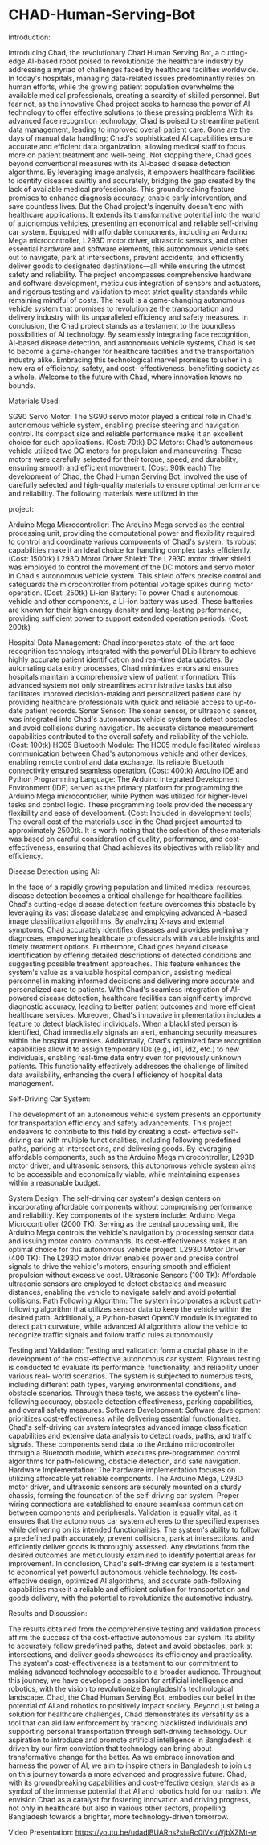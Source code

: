# CHAD-Human-Serving-Bot
Introduction:

Introducing Chad, the revolutionary Chad Human Serving Bot, a cutting- edge AI-based robot poised to revolutionize the healthcare industry by
addressing a myriad of challenges faced by healthcare facilities
worldwide. In today's hospitals, managing data-related issues
predominantly relies on human efforts, while the growing patient
population overwhelms the available medical professionals, creating a
scarcity of skilled personnel. But fear not, as the innovative Chad
project seeks to harness the power of AI technology to offer effective
solutions to these pressing problems
With its advanced face recognition technology, Chad is poised to
streamline patient data management, leading to improved overall
patient care. Gone are the days of manual data handling; Chad's
sophisticated AI capabilities ensure accurate and efficient data
organization, allowing medical staff to focus more on patient treatment
and well-being.
Not stopping there, Chad goes beyond conventional measures with its
AI-based disease detection algorithms. By leveraging image analysis, it
empowers healthcare facilities to identify diseases swiftly and
accurately, bridging the gap created by the lack of available medical
professionals. This groundbreaking feature promises to enhance
diagnosis accuracy, enable early intervention, and save countless lives.
But the Chad project's ingenuity doesn't end with healthcare applications. It extends its transformative potential into the world of autonomous vehicles, presenting an economical and reliable self-driving car system. Equipped with affordable components, including an Arduino Mega microcontroller, L293D motor driver, ultrasonic sensors, and other essential hardware and software elements, this autonomous vehicle sets out to navigate, park at intersections, prevent accidents, and efficiently deliver goods to designated destinations—all while ensuring the utmost safety and reliability.
The project encompasses comprehensive hardware and software
development, meticulous integration of sensors and actuators, and
rigorous testing and validation to meet strict quality standards while
remaining mindful of costs. The result is a game-changing autonomous
vehicle system that promises to revolutionize the transportation and
delivery industry with its unparalleled efficiency and safety measures.
In conclusion, the Chad project stands as a testament to the boundless
possibilities of AI technology. By seamlessly integrating face
recognition, AI-based disease detection, and autonomous vehicle
systems, Chad is set to become a game-changer for healthcare facilities
and the transportation industry alike. Embracing this technological
marvel promises to usher in a new era of efficiency, safety, and cost-
effectiveness, benefitting society as a whole. Welcome to the future
with Chad, where innovation knows no bounds.

Materials Used:

SG90 Servo Motor: The SG90 servo motor played a critical role in Chad's autonomous vehicle system, enabling precise steering and navigation control. Its compact size and reliable performance make it an excellent choice for such applications. (Cost: 70tk)
DC Motors: Chad's autonomous vehicle utilized two DC motors for propulsion and maneuvering. These motors were carefully selected for their torque, speed, and durability, ensuring smooth and efficient movement. (Cost: 90tk each)
The development of Chad, the Chad Human Serving Bot, involved the use of carefully selected and high-quality materials to ensure optimal performance and reliability. The following materials were utilized in the 

project:

Arduino Mega Microcontroller: The Arduino Mega served as the central processing unit, providing the computational power and flexibility required to control and coordinate various components of Chad's system. Its robust capabilities make it an ideal choice for handling complex tasks efficiently. (Cost: 1500tk)
L293D Motor Driver Shield: The L293D motor driver shield was employed to control the movement of the DC motors and servo motor in Chad's autonomous vehicle system. This shield offers precise control and safeguards the microcontroller from potential voltage spikes during motor operation. (Cost: 250tk)
Li-ion Battery: To power Chad's autonomous vehicle and other components, a Li-ion battery was used. These batteries are known for their high energy density and long-lasting performance, providing sufficient power to support extended operation periods. (Cost: 200tk)

Hospital Data Management:
Chad incorporates state-of-the-art face recognition technology integrated with the powerful DLib library to achieve highly accurate patient identification and real-time data updates. By automating data entry processes, Chad minimizes errors and ensures hospitals maintain a comprehensive view of patient information. This advanced system not only streamlines administrative tasks but also facilitates improved decision-making and personalized patient care by providing healthcare professionals with quick and reliable access to up-to-date patient records.
Sonar Sensor: The sonar sensor, or ultrasonic sensor, was integrated into Chad's autonomous vehicle system to detect obstacles and avoid collisions during navigation. Its accurate distance measurement capabilities contributed to the overall safety and reliability of the vehicle. (Cost: 100tk)
HC05 Bluetooth Module: The HC05 module facilitated wireless communication between Chad's autonomous vehicle and other devices, enabling remote control and data exchange. Its reliable Bluetooth connectivity ensured seamless operation. (Cost: 400tk)
Arduino IDE and Python Programming Language: The Arduino Integrated Development Environment (IDE) served as the primary platform for programming the Arduino Mega microcontroller, while Python was utilized for higher-level tasks and control logic. These programming tools provided the necessary flexibility and ease of development. (Cost: Included in development tools)
The overall cost of the materials used in the Chad project amounted to approximately 2500tk. It is worth noting that the selection of these materials was based on careful consideration of quality, performance, and cost-effectiveness, ensuring that Chad achieves its objectives with reliability and efficiency.

Disease Detection using AI:

In the face of a rapidly growing population and limited medical resources, disease detection becomes a critical challenge for healthcare facilities. Chad's cutting-edge disease detection feature overcomes this obstacle by leveraging its vast disease database and employing advanced AI-based image classification algorithms. By analyzing X-rays and external symptoms, Chad accurately identifies diseases and provides preliminary diagnoses, empowering healthcare professionals with valuable insights and timely treatment options.
Furthermore, Chad goes beyond disease identification by offering
detailed descriptions of detected conditions and suggesting possible
treatment approaches. This feature enhances the system's value as a
valuable hospital companion, assisting medical personnel in making
informed decisions and delivering more accurate and personalized care
to patients. With Chad's seamless integration of AI-powered disease
detection, healthcare facilities can significantly improve diagnostic
accuracy, leading to better patient outcomes and more efficient
healthcare services.
Moreover, Chad's innovative implementation includes a feature to detect blacklisted individuals. When a blacklisted person is identified, Chad immediately signals an alert, enhancing security measures within the hospital premises. Additionally, Chad's optimized face recognition capabilities allow it to assign temporary IDs (e.g., id1, id2, etc.) to new individuals, enabling real-time data entry even for previously unknown patients. This functionality effectively addresses the challenge of limited data availability, enhancing the overall efficiency of hospital data management.


Self-Driving Car System:

The development of an autonomous vehicle system presents an opportunity for transportation efficiency and safety advancements. This project endeavors to contribute to this field by creating a cost- effective self-driving car with multiple functionalities, including following predefined paths, parking at intersections, and delivering goods. By leveraging affordable components, such as the Arduino Mega microcontroller, L293D motor driver, and ultrasonic sensors, this autonomous vehicle system aims to be accessible and economically viable, while maintaining expenses within a reasonable budget.

System Design: The self-driving car system's design centers on incorporating affordable components without compromising performance and reliability. Key components of the system include:
Arduino Mega Microcontroller (2000 TK): Serving as the central processing unit, the Arduino Mega controls the vehicle's navigation by processing sensor data and issuing motor control commands. Its cost-effectiveness makes it an optimal choice for this autonomous vehicle project.
L293D Motor Driver (400 TK): The L293D motor driver enables power and precise control signals to drive the vehicle's motors, ensuring smooth and efficient propulsion without excessive cost.
Ultrasonic Sensors (100 TK): Affordable ultrasonic sensors are employed to detect obstacles and measure distances, enabling the vehicle to navigate safely and avoid potential collisions.
Path Following Algorithm: The system incorporates a robust path-following algorithm that utilizes sensor data to keep the vehicle within the desired path. Additionally, a Python-based OpenCV module is integrated to detect path curvature, while advanced AI algorithms allow the vehicle to recognize traffic signals and follow traffic rules autonomously.

Testing and Validation: Testing and validation form a crucial phase in the development of the cost-effective autonomous car system. Rigorous testing is conducted to evaluate its performance, functionality, and reliability under various real- world scenarios. The system is subjected to numerous tests, including different path types, varying environmental conditions, and obstacle scenarios. Through these tests, we assess the system's line-following accuracy, obstacle detection effectiveness, parking capabilities, and overall safety measures.
Software Development: Software development prioritizes cost-effectiveness while delivering essential functionalities. Chad's self-driving car system integrates advanced image classification capabilities and extensive data analysis to detect roads, paths, and traffic signals. These components send data to the Arduino microcontroller through a Bluetooth module, which executes pre-programmed control algorithms for path-following, obstacle detection, and safe navigation.
Hardware Implementation: The hardware implementation focuses on utilizing affordable yet reliable components. The Arduino Mega, L293D motor driver, and ultrasonic sensors are securely mounted on a sturdy chassis, forming the foundation of the self-driving car system. Proper wiring connections are established to ensure seamless communication between components and peripherals.
Validation is equally vital, as it ensures that the autonomous car system adheres to the specified expenses while delivering on its intended functionalities. The system's ability to follow a predefined path accurately, prevent collisions, park at intersections, and efficiently deliver goods is thoroughly assessed. Any deviations from the desired outcomes are meticulously examined to identify potential areas for improvement.
In conclusion, Chad's self-driving car system is a testament to economical yet powerful autonomous vehicle technology. Its cost-effective design, optimized AI algorithms, and accurate path-following capabilities make it a reliable and efficient solution for transportation and goods delivery, with the potential to revolutionize the automotive industry.

Results and Discussion:

The results obtained from the comprehensive testing and validation process affirm the success of the cost-effective autonomous car system. Its ability to accurately follow predefined paths, detect and avoid obstacles, park at intersections, and deliver goods showcases its efficiency and practicality. The system's cost-effectiveness is a testament to our commitment to making advanced technology accessible to a broader audience.
Throughout this journey, we have developed a passion for artificial intelligence and robotics, with the vision to revolutionize Bangladesh's technological landscape. Chad, the Chad Human Serving Bot, embodies our belief in the potential of AI and robotics to positively impact society. Beyond just being a solution for healthcare challenges, Chad demonstrates its versatility as a tool that can aid law enforcement by tracking blacklisted individuals and supporting personal transportation through self-driving technology.
Our aspiration to introduce and promote artificial intelligence in Bangladesh is driven by our firm conviction that technology can bring about transformative change for the better. As we embrace innovation and harness the power of AI, we aim to inspire others in Bangladesh to join us on this journey towards a more advanced and progressive future.
Chad, with its groundbreaking capabilities and cost-effective design, stands as a symbol of the immense potential that AI and robotics hold for our nation. We envision Chad as a catalyst for fostering innovation and driving progress, not only in healthcare but also in various other sectors, propelling Bangladesh towards a brighter, more technology-driven tomorrow.

Video Presentation: https://youtu.be/udadlBUARns?si=Rc0iVxuWjbXZMt-w


